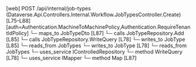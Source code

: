 [web] POST /api/internal/job-types  (Dataverse.Api.Controllers.Internal.Workflow.JobTypesController.Create)  [L75–L88] [auth=Authentication.MachineToMachinePolicy,Authentication.RequireTenantIdPolicy]
  └─ maps_to JobTypeDto [L87]
  └─ calls JobTypeRepository.Add [L85]
  └─ calls JobTypeRepository.WriteQuery [L78]
  └─ writes_to JobType [L85]
    └─ reads_from JobTypes
  └─ writes_to JobType [L78]
    └─ reads_from JobTypes
  └─ uses_service IControlledRepository<JobType>
    └─ method WriteQuery [L78]
  └─ uses_service IMapper
    └─ method Map [L87]


